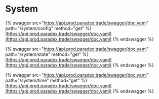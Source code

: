 # System



{% swagger src="https://api.prod.paradex.trade/swagger/doc.yaml" path="/system/config" method="get" %}
[https://api.prod.paradex.trade/swagger/doc.yaml](https://api.prod.paradex.trade/swagger/doc.yaml)
{% endswagger %}

{% swagger src="https://api.prod.paradex.trade/swagger/doc.yaml" path="/system/state" method="get" %}
[https://api.prod.paradex.trade/swagger/doc.yaml](https://api.prod.paradex.trade/swagger/doc.yaml)
{% endswagger %}

{% swagger src="https://api.prod.paradex.trade/swagger/doc.yaml" path="/system/time" method="get" %}
[https://api.prod.paradex.trade/swagger/doc.yaml](https://api.prod.paradex.trade/swagger/doc.yaml)
{% endswagger %}
